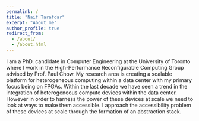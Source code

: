 ```yaml
---
permalink: /
title: "Naif Tarafdar"
excerpt: "About me"
author_profile: true
redirect_from: 
  - /about/
  - /about.html
---
```


I am a PhD. candidate in Computer Engineering at the University of Toronto where I work in the High-Performance Reconfigurable Computing Group advised by Prof. Paul Chow.
My research area is creating a scalable platform for heterogeneous computing within a data center with my primary focus being on FPGAs.
Within the last decade we have seen a trend in the integration of heterogeneous compute devices within the data center. 
However in order to harness the power of these devices at scale we need to look at ways to make them accessible.
I approach the accessibility problem of these devices at scale through the formation of an abstraction stack.
